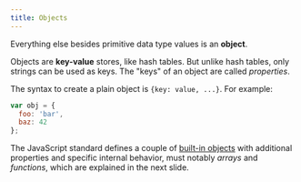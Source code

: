 ```yaml
---
title: Objects
---
```

Everything else besides primitive data type values is an **object**.

Objects are **key-value** stores, like hash tables. But unlike hash tables, only
strings can be used as keys. The "keys" of an object are called *properties*.

The syntax to create a plain object is `{key: value, ...}`. For example:

```javascript
var obj = {
  foo: 'bar',
  baz: 42
};
```
The JavaScript standard defines a couple of [built-in objects][] with additional
properties and specific internal behavior, must notably *arrays* and
*functions*, which are explained in the next slide.

[built-in objects]: https://developer.mozilla.org/en-US/docs/Web/JavaScript/Reference/Global_Objects

